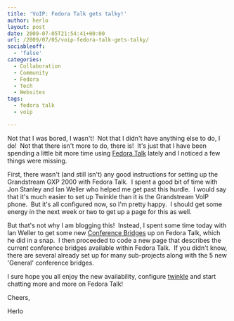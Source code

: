 ```yaml
---
title: 'VoIP: Fedora Talk gets talky!'
author: herlo
layout: post
date: 2009-07-05T21:54:41+00:00
url: /2009/07/05/voip-fedora-talk-gets-talky/
sociableoff:
  - 'false'
categories:
  - Collaboration
  - Community
  - Fedora
  - Tech
  - Websites
tags:
  - fedora talk
  - voip

---
```

Not that I was bored, I wasn't!  Not that I didn't have anything else to do, I do!  Not that there isn't more to do, there is!  It's just that I have been spending a little bit more time using [Fedora Talk][1] lately and I noticed a few things were missing.

First, there wasn't (and still isn't) any good instructions for setting up the Grandstream GXP 2000 with Fedora Talk.  I spent a good bit of time with Jon Stanley and Ian Weller who helped me get past this hurdle.  I would say that it's much easier to set up Twinkle than it is the Grandstream VoIP phone.  But it's all configured now, so I'm pretty happy.  I should get some energy in the next week or two to get up a page for this as well.

But that's not why I am blogging this!  Instead, I spent some time today with Ian Weller to get some new [Conference Bridges][2] up on Fedora Talk, which he did in a snap.  I then proceeded to code a new page that describes the current conference bridges available within Fedora Talk.  If you didn't know, there are several already set up for many sub-projects along with the 5 new 'General' conference bridges.

I sure hope you all enjoy the new availability, configure [twinkle][3] and start chatting more and more on Fedora Talk!

Cheers,

Herlo

 [1]: http://talk.fedoraproject.org/index
 [2]: http://talk.fedoraproject.org/conference
 [3]: http://talk.fedoraproject.org/usage